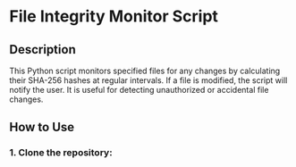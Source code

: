 # File Integrity Monitor Script

## Description

This Python script monitors specified files for any changes by calculating their SHA-256 hashes at regular intervals. If a file is modified, the script will notify the user. It is useful for detecting unauthorized or accidental file changes.

## How to Use

### 1. Clone the repository:

